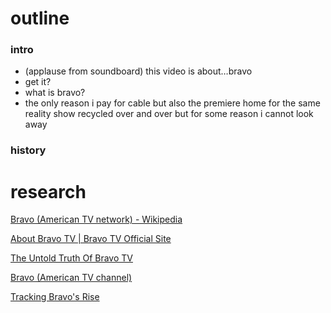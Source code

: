 # outline

### intro

- (applause from soundboard) this video is about…bravo
- get it?
- what is bravo?
- the only reason i pay for cable but also the premiere home for the same reality show recycled over and over but for some reason i cannot look away

### history


# research

[Bravo (American TV network) - Wikipedia](https://en.wikipedia.org/wiki/Bravo_(American_TV_network))

[About Bravo TV | Bravo TV Official Site](https://www.bravotv.com/about-us)

[The Untold Truth Of Bravo TV](https://www.thelist.com/279475/the-untold-truth-of-bravo-tv/)

[Bravo (American TV channel)](https://ultimatepopculture.fandom.com/wiki/Bravo_(American_TV_channel))

[Tracking Bravo's Rise](https://www.nexttv.com/news/tracking-bravos-rise-81076)



